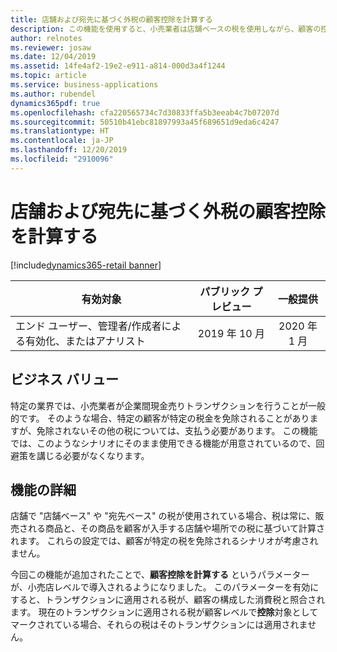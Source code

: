 ```yaml
---
title: 店舗および宛先に基づく外税の顧客控除を計算する
description: この機能を使用すると、小売業者は店舗ベースの税を使用しながら、顧客の控除が適用されるかどうかも確認できます。 これは外税価格のシナリオのみを対象としたものです。この機能での税込み価格のサポートは、現在計画中です。
author: relnotes
ms.reviewer: josaw
ms.date: 12/04/2019
ms.assetid: 14fe4af2-19e2-e911-a814-000d3a4f1244
ms.topic: article
ms.service: business-applications
ms.author: rubendel
dynamics365pdf: true
ms.openlocfilehash: cfa220565734c7d30833ffa5b3eeab4c7b07207d
ms.sourcegitcommit: 50510b41ebc81897993a45f689651d9eda6c4247
ms.translationtype: HT
ms.contentlocale: ja-JP
ms.lasthandoff: 12/20/2019
ms.locfileid: "2910096"
---
```

# <a name="calculate-customer-exemptions-for-store--and-destination-based-exclusive-taxes"></a>店舗および宛先に基づく外税の顧客控除を計算する
[!include[dynamics365-retail banner](../includes/dynamics365-retail.md)]

| 有効対象    |  パブリック プレビュー | 一般提供 | 
| ---------- | :----------: |:----------: |
|エンド ユーザー、管理者/作成者による有効化、またはアナリスト|2019 年 10 月| 2020 年 1 月|


## <a name="business-value"></a>ビジネス バリュー
<!-- bv start -->
特定の業界では、小売業者が企業間現金売りトランザクションを行うことが一般的です。 そのような場合、特定の顧客が特定の税金を免除されることがありますが、免除されないその他の税については、支払う必要があります。 この機能では、このようなシナリオにそのまま使用できる機能が用意されているので、回避策を講じる必要がなくなります。
<!-- bv end -->



## <a name="feature-details"></a>機能の詳細
<!--feature detail start -->
店舗で "店舗ベース" や "宛先ベース" の税が使用されている場合、税は常に、販売される商品と、その商品を顧客が入手する店舗や場所での税に基づいて計算されます。 これらの設定では、顧客が特定の税を免除されるシナリオが考慮されません。 

今回この機能が追加されたことで、**顧客控除を計算する** というパラメーターが、小売店レベルで導入されるようになりました。 このパラメーターを有効にすると、トランザクションに適用される税が、顧客の構成した消費税と照合されます。 現在のトランザクションに適用される税が顧客レベルで**控除**対象としてマークされている場合、それらの税はそのトランザクションには適用されません。
<!--feature detail end -->









